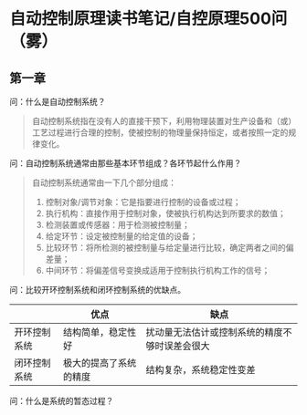 # 自动控制原理读书笔记/自控原理500问（雾）
## 第一章
问：什么是自动控制系统？

>自动控制系统指在没有人的直接干预下，利用物理装置对生产设备和（或）工艺过程进行合理的控制，使被控制的物理量保持恒定，或者按照一定的规律变化。


问：自动控制系统通常由那些基本环节组成？各环节起什么作用？

>自动控制系统通常由一下几个部分组成：
>1. 控制对象/调节对象：它是指要进行控制的设备或过程；
>2. 执行机构：直接作用于控制对象，使被执行机构达到所要求的数值；
>3. 检测装置或传感器：用于检测被控制量；
>4. 给定环节：设定被控制量的给定值的设备；
>5. 比较环节：将所检测的被控制量与给定量进行比较，确定两者之间的偏差量；
>6. 中间环节：将偏差信号变换成适用于控制执行机构工作的信号；

问：比较开环控制系统和闭环控制系统的优缺点。

>
|    |优点|缺点|
| --- | --- | --- |
|开环控制系统|结构简单，稳定性好|扰动量无法估计或控制系统的精度不够时误差会很大|
|闭环控制系统|极大的提高了系统的精度|结构复杂，系统稳定性变差|

问：什么是系统的暂态过程？

>
